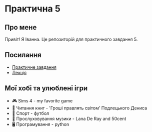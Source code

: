 # Практична 5

## Про мене  
Привіт! Я Іванна. Це репозиторій для практичного завдання 5.

## Посилання  
- [Практичне завдання](https://online.ukd.edu.ua/mod/assign/view.php?id=134862)  
- [Лекція](https://docs.google.com/presentation/d/1wrL6qwqrvskpCsNQh2Ke40_pjJfm_iZgchh2b4yp-uU/edit?usp=sharing)  

## Мої хобі та улюблені ігри  
- 🎮 Sims 4 - my favorite game
- 📖 Читання книг - 'Гроші правлять світом' Подлецького Дениса  
- 🏀 Спорт - футбол
- 🎵 Прослуховування музики - Lana De Ray and 50cent  
- 🖥️ Програмування - python